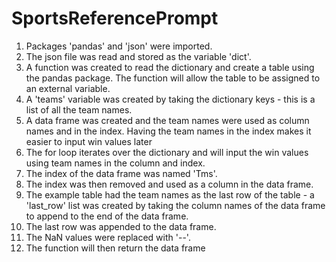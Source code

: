 # SportsReferencePrompt

1. Packages 'pandas' and 'json' were imported.
2. The json file was read and stored as the variable 'dict'.
3. A function was created to read the dictionary and create a table using the pandas package. The function will allow the table to be assigned to an external variable.
4. A 'teams' variable was created by taking the dictionary keys - this is a list of all the team names.
5. A data frame was created and the team names were used as column names and in the index. Having the team names in the index makes it easier to input win values later
6. The for loop iterates over the dictionary and will input the win values using team names in the column and index.
7. The index of the data frame was named 'Tms'.
8. The index was then removed and used as a column in the data frame.
9. The example table had the team names as the last row of the table - a 'last_row' list was created by taking the column names of the data frame to append to the end of the data frame.
10. The last row was appended to the data frame.
11. The NaN values were replaced with '--'.
12. The function will then return the data frame
